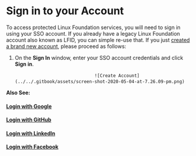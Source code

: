 # Sign in to your Account

To access protected Linux Foundation services, you will need to sign in using your SSO account. If you already have a legacy Linux Foundation account also known as LFID, you can simple re-use that. If you just [created a brand new account](../create-an-account.md), please proceed as follows: 

1. On the **Sign In** window, enter your SSO account credentials and click **Sign in**.

                                     ![Create Account](../../.gitbook/assets/screen-shot-2020-05-04-at-7.26.09-pm.png)

**Also See:**

#### ​[Login with Google](sign-in-with-google.md)​

#### ​[Login with GitHub](sign-in-with-github.md)​

#### ​[Login with LinkedIn](sign-in-with-linkedin.md)​

#### ​[Login with Facebook](sign-in-with-facebook.md)​

